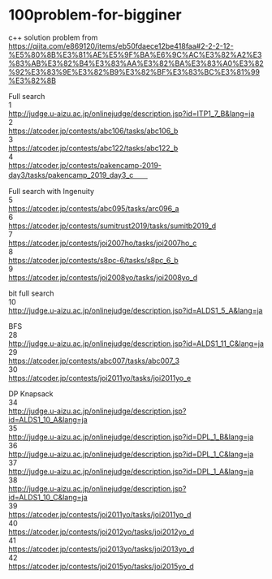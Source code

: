 # 100problem-for-bigginer
c++ solution 
problem from https://qiita.com/e869120/items/eb50fdaece12be418faa#2-2-2-12-%E5%80%8B%E3%81%AE%E5%9F%BA%E6%9C%AC%E3%82%A2%E3%83%AB%E3%82%B4%E3%83%AA%E3%82%BA%E3%83%A0%E3%82%92%E3%83%9E%E3%82%B9%E3%82%BF%E3%83%BC%E3%81%99%E3%82%8B

Full search  
1  
http://judge.u-aizu.ac.jp/onlinejudge/description.jsp?id=ITP1_7_B&lang=ja  
2  
https://atcoder.jp/contests/abc106/tasks/abc106_b  
3  
https://atcoder.jp/contests/abc122/tasks/abc122_b  
4  
https://atcoder.jp/contests/pakencamp-2019-day3/tasks/pakencamp_2019_day3_c　　

Full search with Ingenuity  
5  
https://atcoder.jp/contests/abc095/tasks/arc096_a  
6  
https://atcoder.jp/contests/sumitrust2019/tasks/sumitb2019_d  
7  
https://atcoder.jp/contests/joi2007ho/tasks/joi2007ho_c  
8  
https://atcoder.jp/contests/s8pc-6/tasks/s8pc_6_b  
9  
https://atcoder.jp/contests/joi2008yo/tasks/joi2008yo_d  

bit full search  
10  
http://judge.u-aizu.ac.jp/onlinejudge/description.jsp?id=ALDS1_5_A&lang=ja  


BFS  
28  
http://judge.u-aizu.ac.jp/onlinejudge/description.jsp?id=ALDS1_11_C&lang=ja  
29  
https://atcoder.jp/contests/abc007/tasks/abc007_3  
30  
https://atcoder.jp/contests/joi2011yo/tasks/joi2011yo_e  


DP Knapsack  
34  
http://judge.u-aizu.ac.jp/onlinejudge/description.jsp?id=ALDS1_10_A&lang=ja  
35  
http://judge.u-aizu.ac.jp/onlinejudge/description.jsp?id=DPL_1_B&lang=ja  
36  
http://judge.u-aizu.ac.jp/onlinejudge/description.jsp?id=DPL_1_C&lang=ja  
37  
http://judge.u-aizu.ac.jp/onlinejudge/description.jsp?id=DPL_1_A&lang=ja  
38  
http://judge.u-aizu.ac.jp/onlinejudge/description.jsp?id=ALDS1_10_C&lang=ja  
39  
https://atcoder.jp/contests/joi2011yo/tasks/joi2011yo_d  
40  
https://atcoder.jp/contests/joi2012yo/tasks/joi2012yo_d  
41  
https://atcoder.jp/contests/joi2013yo/tasks/joi2013yo_d  
42  
https://atcoder.jp/contests/joi2015yo/tasks/joi2015yo_d  
